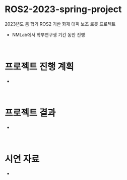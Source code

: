 # ROS2-2023-spring-project
2023년도 봄 학기 ROS2 기반 화재 대피 보조 로봇 프로젝트

- NMLab에서 학부연구생 기간 동안 진행

<br/>

# 프로젝트 진행 계획
- 
<br/>

# 프로젝트 결과
- 
<br/>

# 시연 자료
- 
